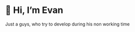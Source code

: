 <h1>👋 Hi, I’m Evan</h1>
<p>Just a guys, who try to develop during his non working time</p>

<!---
Hikaem/Hikaem is a ✨ special ✨ repository because its `README.md` (this file) appears on your GitHub profile.
You can click the Preview link to take a look at your changes.
--->
